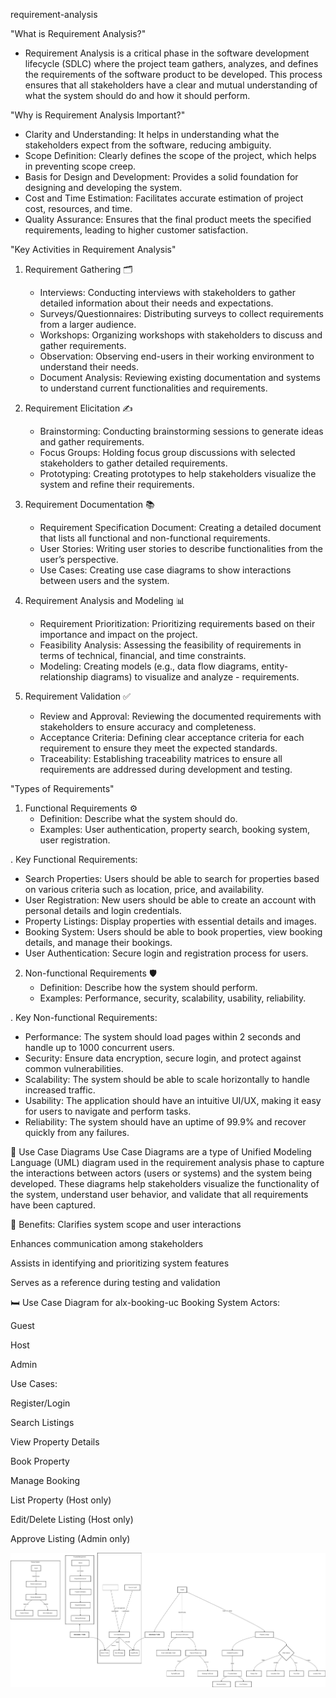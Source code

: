 requirement-analysis

"What is Requirement Analysis?"

- Requirement Analysis is a critical phase in the software development lifecycle (SDLC) where the project team gathers, analyzes, and defines the requirements of the software product to be developed. This process ensures that all stakeholders have a clear and mutual understanding of what the system should do and how it should perform.

"Why is Requirement Analysis Important?"

- Clarity and Understanding: It helps in understanding what the stakeholders expect from the software, reducing
  ambiguity.
- Scope Definition: Clearly defines the scope of the project, which helps in preventing scope creep.
- Basis for Design and Development: Provides a solid foundation for designing and developing the system.
- Cost and Time Estimation: Facilitates accurate estimation of project cost, resources, and time.
- Quality Assurance: Ensures that the final product meets the specified requirements, leading to higher customer
  satisfaction.

"Key Activities in Requirement Analysis"

1. Requirement Gathering 🗂️

   - Interviews: Conducting interviews with stakeholders to gather detailed information about their needs and expectations.
   - Surveys/Questionnaires: Distributing surveys to collect requirements from a larger audience.
   - Workshops: Organizing workshops with stakeholders to discuss and gather requirements.
   - Observation: Observing end-users in their working environment to understand their needs.
   - Document Analysis: Reviewing existing documentation and systems to understand current functionalities and requirements.

2. Requirement Elicitation ✍️

   - Brainstorming: Conducting brainstorming sessions to generate ideas and gather requirements.
   - Focus Groups: Holding focus group discussions with selected stakeholders to gather detailed requirements.
   - Prototyping: Creating prototypes to help stakeholders visualize the system and refine their requirements.

3. Requirement Documentation 📚

   - Requirement Specification Document: Creating a detailed document that lists all functional and non-functional requirements.
   - User Stories: Writing user stories to describe functionalities from the user’s perspective.
   - Use Cases: Creating use case diagrams to show interactions between users and the system.

4. Requirement Analysis and Modeling 📊

   - Requirement Prioritization: Prioritizing requirements based on their importance and impact on the project.
   - Feasibility Analysis: Assessing the feasibility of requirements in terms of technical, financial, and time constraints.
   - Modeling: Creating models (e.g., data flow diagrams, entity-relationship diagrams) to visualize and analyze - requirements.

5. Requirement Validation ✅
   - Review and Approval: Reviewing the documented requirements with stakeholders to ensure accuracy and completeness.
   - Acceptance Criteria: Defining clear acceptance criteria for each requirement to ensure they meet the expected standards.
   - Traceability: Establishing traceability matrices to ensure all requirements are addressed during development and testing.

"Types of Requirements"

1. Functional Requirements ⚙️
   - Definition: Describe what the system should do.
   - Examples: User authentication, property search, booking system, user registration.

. Key Functional Requirements:

- Search Properties: Users should be able to search for properties based on various criteria such as location, price, and availability.
- User Registration: New users should be able to create an account with personal details and login credentials.
- Property Listings: Display properties with essential details and images.
- Booking System: Users should be able to book properties, view booking details, and manage their bookings.
- User Authentication: Secure login and registration process for users.

2. Non-functional Requirements 🛡️
   - Definition: Describe how the system should perform.
   - Examples: Performance, security, scalability, usability, reliability.

. Key Non-functional Requirements:

- Performance: The system should load pages within 2 seconds and handle up to 1000 concurrent users.
- Security: Ensure data encryption, secure login, and protect against common vulnerabilities.
- Scalability: The system should be able to scale horizontally to handle increased traffic.
- Usability: The application should have an intuitive UI/UX, making it easy for users to navigate and perform tasks.
- Reliability: The system should have an uptime of 99.9% and recover quickly from any failures.

📌 Use Case Diagrams
Use Case Diagrams are a type of Unified Modeling Language (UML) diagram used in the requirement analysis phase to capture the interactions between actors (users or systems) and the system being developed. These diagrams help stakeholders visualize the functionality of the system, understand user behavior, and validate that all requirements have been captured.

🎯 Benefits:
Clarifies system scope and user interactions

Enhances communication among stakeholders

Assists in identifying and prioritizing system features

Serves as a reference during testing and validation

🛏️ Use Case Diagram for alx-booking-uc Booking System
Actors:

Guest

Host

Admin

Use Cases:

Register/Login

Search Listings

View Property Details

Book Property

Manage Booking

List Property (Host only)

Edit/Delete Listing (Host only)

Approve Listing (Admin only)

![Use Case Diagram](./alx-booking-uc.png)

